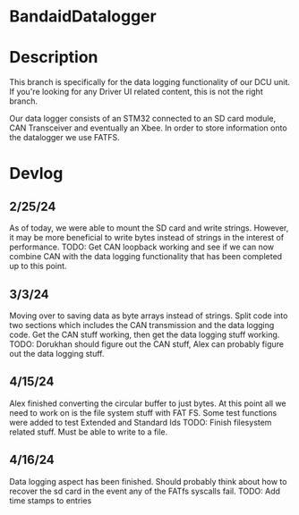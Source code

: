 # BandaidDatalogger

# Description 
This branch is specifically for the data logging functionality of our DCU unit. If you're looking for any Driver UI 
related content, this is not the right branch. 

Our data logger consists of an STM32 connected to an SD card module, CAN Transceiver and eventually an Xbee. In order to 
store information onto the datalogger we use FATFS. 

# Devlog 

## 2/25/24 
As of today, we were able to mount the SD card and write strings. However, it may be more beneficial to write bytes instead 
of strings in the interest of performance.
	TODO: Get CAN loopback working and see if we can now combine CAN with the data logging functionality that has been completed 
	up to this point. 

 ## 3/3/24 
Moving over to saving data as byte arrays instead of strings. Split code into two sections which includes the CAN transmission and the data logging code. Get the CAN stuff working, then get the data logging stuff working. 
	TODO: Dorukhan should figure out the CAN stuff, Alex can probably figure out the data logging stuff.

## 4/15/24 
Alex finished converting the circular buffer to just bytes. At this point all we need to work on is the file system stuff with FAT FS. Some test functions were added to test 
Extended and Standard Ids 
	TODO: Finish filesystem related stuff. Must be able to write to a file.

## 4/16/24 
Data logging aspect has been finished. Should probably think about how to recover the sd card in the event any of the FATfs syscalls fail. 
TODO: Add time stamps to entries
